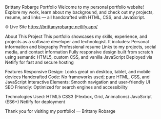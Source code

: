 Brittany Robarge Portfolio
Welcome to my personal portfolio website!
Explore my work, learn about my background, and check out my projects, resume, and links — all handcrafted with HTML, CSS, and JavaScript.

🌐 Live Site
https://brittanyrobarge.netlify.app/

About This Project
This portfolio showcases my skills, experience, and projects as a software developer and technologist. It includes:
Personal information and biography
Professional resume
Links to my projects, social media, and contact information
Fully responsive design built from scratch using semantic HTML5, custom CSS, and vanilla JavaScript
Deployed via Netlify for fast and secure hosting

Features
Responsive Design: Looks great on desktop, tablet, and mobile devices
Handcrafted Code: No frameworks used; pure HTML, CSS, and JavaScript
Interactive Elements: Smooth navigation and user-friendly UI
SEO Friendly: Optimized for search engines and accessibility

Technologies Used:
HTML5
CSS3 (Flexbox, Grid, Animations)
JavaScript (ES6+)
Netlify for deployment


Thank you for visiting my portfolio!
— Brittany Robarge

